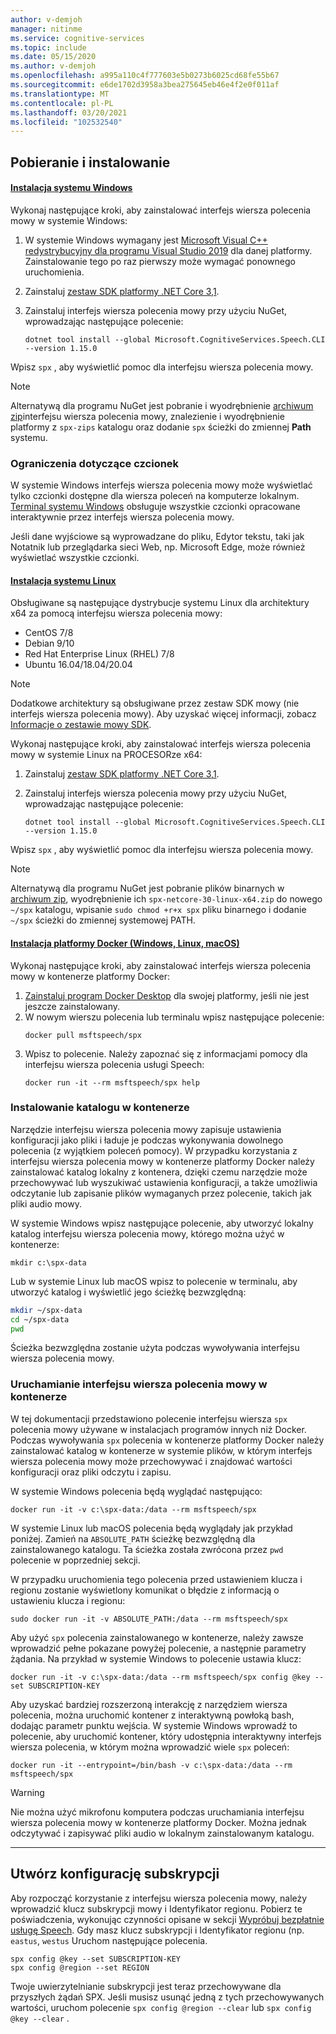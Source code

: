 ```yaml
---
author: v-demjoh
manager: nitinme
ms.service: cognitive-services
ms.topic: include
ms.date: 05/15/2020
ms.author: v-demjoh
ms.openlocfilehash: a995a110c4f777603e5b0273b6025cd68fe55b67
ms.sourcegitcommit: e6de1702d3958a3bea275645eb46e4f2e0f011af
ms.translationtype: MT
ms.contentlocale: pl-PL
ms.lasthandoff: 03/20/2021
ms.locfileid: "102532540"
---
```

## <a name="download-and-install"></a>Pobieranie i instalowanie

#### <a name="windows-install"></a>[Instalacja systemu Windows](#tab/windowsinstall)

Wykonaj następujące kroki, aby zainstalować interfejs wiersza polecenia mowy w systemie Windows:

1. W systemie Windows wymagany jest [Microsoft Visual C++ redystrybucyjny dla programu Visual Studio 2019](https://support.microsoft.com/help/2977003/the-latest-supported-visual-c-downloads) dla danej platformy. Zainstalowanie tego po raz pierwszy może wymagać ponownego uruchomienia.
1. Zainstaluj [zestaw SDK platformy .NET Core 3,1](/dotnet/core/install/windows).
2. Zainstaluj interfejs wiersza polecenia mowy przy użyciu NuGet, wprowadzając następujące polecenie:

   ```console
   dotnet tool install --global Microsoft.CognitiveServices.Speech.CLI --version 1.15.0
   ```
Wpisz `spx` , aby wyświetlić pomoc dla interfejsu wiersza polecenia mowy.

> [!NOTE]
> Alternatywą dla programu NuGet jest pobranie i wyodrębnienie [archiwum zip](https://aka.ms/speech/spx-zips.zip)interfejsu wiersza polecenia mowy, znalezienie i wyodrębnienie platformy z `spx-zips` katalogu oraz dodanie `spx` ścieżki do zmiennej **Path** systemu.


### <a name="font-limitations"></a>Ograniczenia dotyczące czcionek

W systemie Windows interfejs wiersza polecenia mowy może wyświetlać tylko czcionki dostępne dla wiersza poleceń na komputerze lokalnym.
[Terminal systemu Windows](https://www.microsoft.com/en-us/p/windows-terminal/9n0dx20hk701) obsługuje wszystkie czcionki opracowane interaktywnie przez interfejs wiersza polecenia mowy.

Jeśli dane wyjściowe są wyprowadzane do pliku, Edytor tekstu, taki jak Notatnik lub przeglądarka sieci Web, np. Microsoft Edge, może również wyświetlać wszystkie czcionki.

#### <a name="linux-install"></a>[Instalacja systemu Linux](#tab/linuxinstall)

Obsługiwane są następujące dystrybucje systemu Linux dla architektury x64 za pomocą interfejsu wiersza polecenia mowy:

* CentOS 7/8
* Debian 9/10 
* Red Hat Enterprise Linux (RHEL) 7/8
* Ubuntu 16.04/18.04/20.04

> [!NOTE]
> Dodatkowe architektury są obsługiwane przez zestaw SDK mowy (nie interfejs wiersza polecenia mowy). Aby uzyskać więcej informacji, zobacz [Informacje o zestawie mowy SDK](../speech-sdk.md).

Wykonaj następujące kroki, aby zainstalować interfejs wiersza polecenia mowy w systemie Linux na PROCESORze x64:

1. Zainstaluj [zestaw SDK platformy .NET Core 3,1](/dotnet/core/install/linux).
2. Zainstaluj interfejs wiersza polecenia mowy przy użyciu NuGet, wprowadzając następujące polecenie:

    `dotnet tool install --global Microsoft.CognitiveServices.Speech.CLI --version 1.15.0`

Wpisz `spx` , aby wyświetlić pomoc dla interfejsu wiersza polecenia mowy.

> [!NOTE]
> Alternatywą dla programu NuGet jest pobranie plików binarnych w [archiwum zip](https://aka.ms/speech/spx-zips.zip), wyodrębnienie ich `spx-netcore-30-linux-x64.zip` do nowego `~/spx` katalogu, wpisanie `sudo chmod +r+x spx` pliku binarnego i dodanie `~/spx` ścieżki do zmiennej systemowej PATH.


#### <a name="docker-install-windows-linux-macos"></a>[Instalacja platformy Docker (Windows, Linux, macOS)](#tab/dockerinstall)

Wykonaj następujące kroki, aby zainstalować interfejs wiersza polecenia mowy w kontenerze platformy Docker:

1. <a href="https://www.docker.com/get-started" target="_blank">Zainstaluj program Docker Desktop</a> dla swojej platformy, jeśli nie jest jeszcze zainstalowany.
2. W nowym wierszu polecenia lub terminalu wpisz następujące polecenie:
   ```console   
   docker pull msftspeech/spx
   ```
3. Wpisz to polecenie. Należy zapoznać się z informacjami pomocy dla interfejsu wiersza polecenia usługi Speech:
   ```console 
   docker run -it --rm msftspeech/spx help
   ```

### <a name="mount-a-directory-in-the-container"></a>Instalowanie katalogu w kontenerze

Narzędzie interfejsu wiersza polecenia mowy zapisuje ustawienia konfiguracji jako pliki i ładuje je podczas wykonywania dowolnego polecenia (z wyjątkiem poleceń pomocy).
W przypadku korzystania z interfejsu wiersza polecenia mowy w kontenerze platformy Docker należy zainstalować katalog lokalny z kontenera, dzięki czemu narzędzie może przechowywać lub wyszukiwać ustawienia konfiguracji, a także umożliwia odczytanie lub zapisanie plików wymaganych przez polecenie, takich jak pliki audio mowy.

W systemie Windows wpisz następujące polecenie, aby utworzyć lokalny katalog interfejsu wiersza polecenia mowy, którego można użyć w kontenerze:

`mkdir c:\spx-data`

Lub w systemie Linux lub macOS wpisz to polecenie w terminalu, aby utworzyć katalog i wyświetlić jego ścieżkę bezwzględną:

```bash
mkdir ~/spx-data
cd ~/spx-data
pwd
```

Ścieżka bezwzględna zostanie użyta podczas wywoływania interfejsu wiersza polecenia mowy.

### <a name="run-speech-cli-in-the-container"></a>Uruchamianie interfejsu wiersza polecenia mowy w kontenerze

W tej dokumentacji przedstawiono polecenie interfejsu wiersza `spx` polecenia mowy używane w instalacjach programów innych niż Docker.
Podczas wywoływania `spx` polecenia w kontenerze platformy Docker należy zainstalować katalog w kontenerze w systemie plików, w którym interfejs wiersza polecenia mowy może przechowywać i znajdować wartości konfiguracji oraz pliki odczytu i zapisu.

W systemie Windows polecenia będą wyglądać następująco:

```console
docker run -it -v c:\spx-data:/data --rm msftspeech/spx
```

W systemie Linux lub macOS polecenia będą wyglądały jak przykład poniżej. Zamień na `ABSOLUTE_PATH` ścieżkę bezwzględną dla zainstalowanego katalogu. Ta ścieżka została zwrócona przez `pwd` polecenie w poprzedniej sekcji. 

W przypadku uruchomienia tego polecenia przed ustawieniem klucza i regionu zostanie wyświetlony komunikat o błędzie z informacją o ustawieniu klucza i regionu:
```console   
sudo docker run -it -v ABSOLUTE_PATH:/data --rm msftspeech/spx
```

Aby użyć `spx` polecenia zainstalowanego w kontenerze, należy zawsze wprowadzić pełne pokazane powyżej polecenie, a następnie parametry żądania.
Na przykład w systemie Windows to polecenie ustawia klucz:

```console
docker run -it -v c:\spx-data:/data --rm msftspeech/spx config @key --set SUBSCRIPTION-KEY
```

Aby uzyskać bardziej rozszerzoną interakcję z narzędziem wiersza polecenia, można uruchomić kontener z interaktywną powłoką bash, dodając parametr punktu wejścia.
W systemie Windows wprowadź to polecenie, aby uruchomić kontener, który udostępnia interaktywny interfejs wiersza polecenia, w którym można wprowadzić wiele `spx` poleceń:
```console
docker run -it --entrypoint=/bin/bash -v c:\spx-data:/data --rm msftspeech/spx
```

> [!WARNING]
> Nie można użyć mikrofonu komputera podczas uruchamiania interfejsu wiersza polecenia mowy w kontenerze platformy Docker. Można jednak odczytywać i zapisywać pliki audio w lokalnym zainstalowanym katalogu. 

<!-- Need to troubleshoot issues with docker pull image

### Optional: Create a command line shortcut

If you're running the the Speech CLI from a Docker container on Linux or macOS you can create a shortcut. 

Follow these instructions to create a shortcut:
1. Open `.bash_profile` with your favorite text editor. For example:
   ```shell
   nano ~/.bash_profile
   ```
2. Next, add this function to your `.bash_profile`. Make sure you update this function with the correct path to your mounted directory:
   ```shell   
   spx(){
       sudo docker run -it -v ABSOLUTE_PATH:/data --rm msftspeech/spx
   }
   ```
3. Source your profile:
   ```shell
   source ~/.bash_profile
   ```
4. Now instead of running `sudo docker run -it -v ABSOLUTE_PATH:/data --rm msftspeech/spx`, you can just type `spx` followed by arguments. For example: 
   ```shell
   // Get some help
   spx help recognize

   // Recognize speech from an audio file 
   spx recognize --file /mounted/directory/file.wav
   ```

> [!WARNING]
> If you change the mounted directory that Docker is referencing, you need to update the function in `.bash_profile`.
--->
***

## <a name="create-subscription-config"></a>Utwórz konfigurację subskrypcji

Aby rozpocząć korzystanie z interfejsu wiersza polecenia mowy, należy wprowadzić klucz subskrypcji mowy i Identyfikator regionu. Pobierz te poświadczenia, wykonując czynności opisane w sekcji [Wypróbuj bezpłatnie usługę Speech](../overview.md#try-the-speech-service-for-free).
Gdy masz klucz subskrypcji i Identyfikator regionu (np. `eastus`, `westus` Uruchom następujące polecenia.

```console
spx config @key --set SUBSCRIPTION-KEY
spx config @region --set REGION
```

Twoje uwierzytelnianie subskrypcji jest teraz przechowywane dla przyszłych żądań SPX. Jeśli musisz usunąć jedną z tych przechowywanych wartości, uruchom polecenie `spx config @region --clear` lub `spx config @key --clear` .
